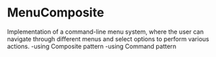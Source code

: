 # MenuComposite

Implementation of a command-line menu system, where the user can navigate through different menus and select options to perform various actions.
-using Composite pattern
-using Command pattern 
